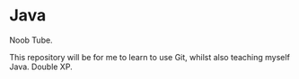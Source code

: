 # Java
Noob Tube.

This repository will be for me to learn to use Git, whilst also teaching myself Java. Double XP.
